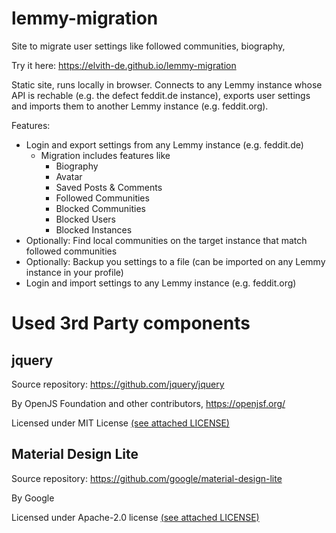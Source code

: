 # lemmy-migration
Site to migrate user settings like followed communities, biography, 

Try it here: https://elvith-de.github.io/lemmy-migration

Static site, runs locally in browser. Connects to any Lemmy instance whose API is rechable (e.g. the defect feddit.de instance), exports user settings and imports them to another Lemmy instance (e.g. feddit.org).

Features:
* Login and export settings from any Lemmy instance (e.g. feddit.de)
  * Migration includes features like
    * Biography
    * Avatar
    * Saved Posts & Comments
    * Followed Communities
    * Blocked Communities
    * Blocked Users
    * Blocked Instances
* Optionally: Find local communities on the target instance that match followed communities
* Optionally: Backup you settings to a file (can be imported on any Lemmy instance in your profile)
* Login and import settings to any Lemmy instance (e.g. feddit.org)

# Used 3rd Party components
## jquery

Source repository: https://github.com/jquery/jquery

By OpenJS Foundation and other contributors, https://openjsf.org/

Licensed under MIT License [(see attached LICENSE)](./docs/jquery/LICENSE)

## Material Design Lite

Source repository: https://github.com/google/material-design-lite

By Google

Licensed under Apache-2.0 license  [(see attached LICENSE)](./docs/material-design-lite/LICENSE)
